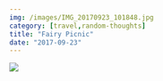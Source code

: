 ```yaml
---
img: /images/IMG_20170923_101848.jpg
category: [travel,random-thoughts]
title: "Fairy Picnic"
date: "2017-09-23"
---
```


[![](/images/IMG_20170923_101848.jpg)](http://blog.duanemcguire.com/wp-content/uploads/2017/09/IMG_20170923_101848.jpg)
